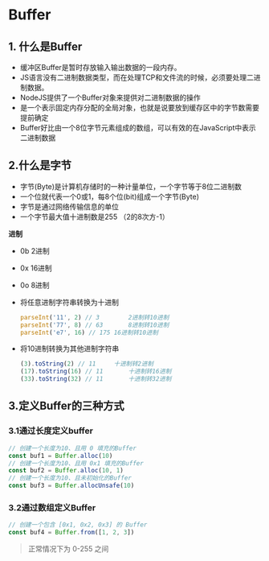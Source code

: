 # Buffer

## 1. 什么是Buffer

- 缓冲区Buffer是暂时存放输入输出数据的一段内存。
- JS语言没有二进制数据类型，而在处理TCP和文件流的时候，必须要处理二进制数据。
- NodeJS提供了一个Buffer对象来提供对二进制数据的操作
- 是一个表示固定内存分配的全局对象，也就是说要放到缓存区中的字节数需要提前确定
- Buffer好比由一个8位字节元素组成的数组，可以有效的在JavaScript中表示二进制数据

## 2.什么是字节

- 字节(Byte)是计算机存储时的一种计量单位，一个字节等于8位二进制数
- 一个位就代表一个0或1，每8个位(bit)组成一个字节(Byte)
- 字节是通过网络传输信息的单位
- 一个字节最大值十进制数是255 （2的8次方-1）

**进制**

- 0b 2进制
- 0x 16进制
- 0o 8进制

- 将任意进制字符串转换为十进制

  ```javascript
  parseInt('11', 2) // 3		2进制转10进制
  parseInt('77', 8) // 63		8进制转10进制
  parseInt('e7', 16) // 175	16进制转10进制
  ```

- 将10进制转换为其他进制字符串

  ```javascript
  (3).toString(2) // 11		十进制转2进制
  (17).toString(16) // 11		十进制转16进制
  (33).toString(32) // 11		十进制转32进制
  ```

  

## 3.定义Buffer的三种方式

### 3.1通过长度定义buffer

```javascript
// 创建一个长度为10、且用 0 填充的Buffer
const buf1 = Buffer.alloc(10)
// 创建一个长度为10、且用 0x1 填充的Buffer
const buf2 = Buffer.alloc(10, 1)
// 创建一个长度为10、且未初始化的Buffer
const buf3 = Buffer.allocUnsafe(10)
```

### 3.2通过数组定义Buffer

```javascript
// 创建一个包含 [0x1, 0x2, 0x3] 的 Buffer
const buf4 = Buffer.from([1, 2, 3])
```

> 正常情况下为 0-255 之间

